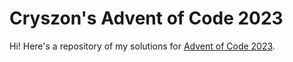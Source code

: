 # Cryszon's Advent of Code 2023

Hi! Here's a repository of my solutions for [Advent of Code 2023](https://adventofcode.com/2023).
